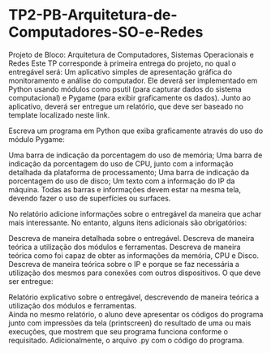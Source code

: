 # TP2-PB-Arquitetura-de-Computadores-SO-e-Redes
Projeto de Bloco: Arquitetura de Computadores, Sistemas Operacionais e Redes
Este TP corresponde à primeira entrega do projeto, no qual o entregável será:
Um aplicativo simples de apresentação gráfica do monitoramento e análise do computador. Ele deverá ser implementado em Python usando módulos como psutil (para capturar dados do sistema computacional) e Pygame (para exibir graficamente os dados). Junto ao aplicativo, deverá ser entregue um relatório, que deve ser baseado no template localizado neste link.

Escreva um programa em Python que exiba graficamente através do uso do módulo Pygame:

Uma barra de indicação da porcentagem do uso de memória;
Uma barra de indicação da porcentagem do uso de CPU, junto com a informação detalhada da plataforma de processamento;
Uma barra de indicação da porcentagem do uso de disco;
Um texto com a informação do IP da máquina.
Todas as barras e informações devem estar na mesma tela, devendo fazer o uso de superfícies ou surfaces.

No relatório adicione informações sobre o entregável da maneira que achar mais interessante. No entanto, alguns itens adicionais são obrigatórios:

Descreva de maneira detalhada sobre o entregável.
Descreva de maneira teórica a utilização dos módulos e ferramentas.
Descreva de maneira teórica como foi capaz de obter as informações da memória, CPU e Disco.
Descreva de maneira teórica sobre o IP e porque se faz necessária a utilização dos mesmos para conexões com outros dispositivos.
O que deve ser entregue:

Relatório explicativo sobre o entregável, descrevendo de maneira teórica a utilização dos módulos e ferramentas.   
Ainda no mesmo relatório, o aluno deve apresentar os códigos do programa junto com impressões da tela (printscreen) do resultado de uma ou mais execuções, que mostrem que seu programa funciona conforme o requisitado.
Adicionalmente, o arquivo .py com o código do programa.
